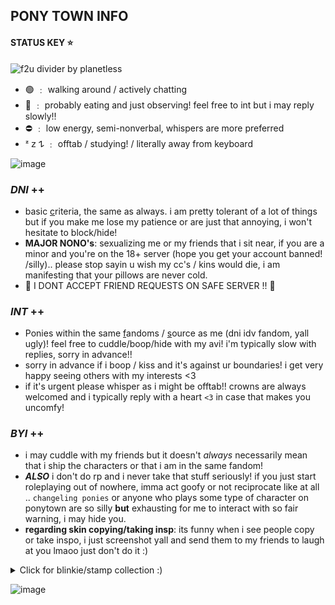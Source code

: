 ## PONY TOWN INFO 

#### STATUS KEY ⭐️
<img src="https://orig00.deviantart.net/e9dd/f/2015/213/8/1/f2u_divider_by_planetless-d8th5lh.png" alt="f2u divider by planetless" />

- 🟢 ﹕ walking around / actively chatting
- 🌙 ﹕ probably eating and just observing! feel free to int but i may reply slowly!!
- ⛔️ ﹕ low energy, semi-nonverbal, whispers are more preferred
- ᶻ 𝗓 𐰁  ﹕ offtab / studying! / literally away from keyboard

![image](https://64.media.tumblr.com/1a1cdd125d52d08ee33f2a9106cea126/tumblr_ohkns63pMp1uerrt0o3_540.gif)

### ***DNI*** ++  
- basic [c](https://dni-criteria.carrd.co)riteria, the same as always. i am pretty tolerant of a lot of things but if you make me lose my patience or are just that annoying, i won't hesitate to block/hide!
- **MAJOR NONO's**: sexualizing me or my friends that i sit near, if you are a minor and you're on the 18+ server (hope you get your account banned! /silly).. please stop sayin u wish my cc's / kins would die, i am manifesting that your pillows are never cold.
- 🚫 I DONT ACCEPT FRIEND REQUESTS ON SAFE SERVER !! 🚫

### ***INT*** ++ 
- Ponies within the same [f](https://rentry.co/thoughtcrimes)andoms / [s](https://pronouns.cc/@nineteeneightyfour)ource as me (dni idv fandom, yall ugly)! feel free to cuddle/boop/hide with my avi! i'm typically slow with replies, sorry in advance!!
- sorry in advance if i boop / kiss and it's against ur boundaries! i get very happy seeing others with my interests <3
- if it's urgent please whisper as i might be offtab!! crowns are always welcomed and i typically reply with a heart `<3` in case that makes you uncomfy!

### ***BYI*** ++ 
- i may cuddle with my friends but it doesn't *always* necessarily mean that i ship the characters or that i am in the same fandom!
- ***ALSO*** i don't do rp and i never take that stuff seriously! 
if you just start roleplaying out of nowhere, imma act goofy or not reciprocate like at all .. `changeling ponies` or anyone who plays some type of character on ponytown are so silly **but** exhausting for me to interact with so fair warning, i may hide you. 
- **regarding skin copying/taking insp**: its funny when i see people copy or take inspo, i just screenshot yall and send them to my friends to laugh at you lmaoo just don't do it :)

<details>
<summary>
Click for blinkie/stamp collection :)
</summary>

<p><img src="https://78.media.tumblr.com/c432ee3eec696131e092f7a850011ec0/tumblr_pcnc265ntT1x44eu4o1_640.gif" alt="" /></p>

<p>
	<img src="https://lh7-us.googleusercontent.com/MQCu1jIqty7kgnOG4rpvA5j8u0sYc-HKViYrUPWTySmBb5DCsKQHSeL4xm1bx94VmE3O4Vn1eMHk8S8zukYaXu-mEiD-ouKe1AAKJxkPK1CwzK0Qv_Xv8zptnMM33RZtY6S9NZfLq7bKd_vFLIVLj08" alt="Talking to the moon #Stamp by JEricaM" width="99" height="56" />
	<img src="https://lh7-us.googleusercontent.com/9qLk6jHJTbWUsRgj4RmduEAbZMf7dz23Gl0SZgQmzj9h7XcnH-XLv8WXoTBwPjq_CcSOE3IxFmyFbXiklIP2aRfEMvTfgsdstoZPiF-IIRePQjwvh-npYYPBspiQSUgqSZ4vpkIN7RUkzl2Mq6hg5Mg" alt="Nightowl Stamp by Kezzi-Rose" width="99" height="56" />
	<img src="https://lh7-us.googleusercontent.com/sr5JzA8gyx8Oh_W5dbhnImbLtiS2hw750hcMuiqab_Qz5BFychSlUjyxaIR9kGf0fv7KCS5ZADqj2A25425-4kB6do5gr3A4dA1cN333F92sYqgfO0RfB_fZWbro3VFBPxu8-LjjsJg9BhFdOwtT8DE" alt="stamp (#045) - Shoot For The Stars by peachkonpeito" width="99" height="56" />
	<img src="https://lh7-us.googleusercontent.com/kzF00WMhEFpd693DhRu1BL7trvQ9dc-gwvBdK2h86sVIXbTnfhPD0mExjkstQO5lYWm0A_ll1Ry5JHvJe0PR5DVDbj95JEC8ElLaxqCkiHqFY_aXSmzc9NrsOt8L0_342Rd6Y3zjHPUWwe5mwk3p6EM" alt="002 by StarryWave" width="99" height="57" />
	<img src="https://lh7-us.googleusercontent.com/llOFY1Qdmjfs7caWtzMs61IvU0kuG-7loxBROi6nqeDjOPghE_zHL8DzDssCX5n0TXoxFJ31CndmaPEKGS0kKExLGKMG4gJi46iPzm68kksac8kR47PPdMbfUYxIUvKHuVV5bPxPYFup1_V2SQh1zu8" alt="I love pink! by ima-M0NST3R" width="99" height="56" />
	<img src="https://lh7-us.googleusercontent.com/54CtRC_NhfPfVtl39srU6xLwN2l_I94CqxJIRUTU220nTc9enR3YkRHcBjzmxMIFS0SI-54fHtAeDhPtsHPBbIRNpyPFr-J5MzsoQmtg1VQtumaaK7hIfp68BCBuoBvfwlpqMRVEW_l72zASvsvPXK0" alt="Stamp :: Marina by homestucktroll123" width="99" height="56" />
	<img src="https://lh7-us.googleusercontent.com/1KHJLe0-LvlEB-JpHTivq0ABgzoCHbe_YWSVYC6P2gv8RAno8Ii5d3gyjIKWDkYxr6BsZ1GQQU6QK3E8eETf7_P8qjYLfixVokId56RB9l0oGery5ehFgOTSwVr13p6xpXXywZGrhZbQOtVE8e0IypE" alt="Asexual stamp by pulsebomb" width="99" height="56" />
	<img src="https://lh7-us.googleusercontent.com/oiLjNpEroL4p3jQTC4x7eH48BqYmk1jXbc1nPbtVF4m4ntAGOqUjOt3Z7F7__d-RZW5U8Mv6b4sbXAvYimOHiBssoAWzESTbb_E-9cJe5jVja-MM5zkmoL3OwdXpRPhK--xkTZUB_4kIKPz5TvHyM-M" alt="Pink Sky 1 by MissToxicSlime" width="99" height="55" />
	<img src="https://lh7-us.googleusercontent.com/cpn2xP8kwcvon0yNNQ4pyB44cvcLyU5XOt7Wzq6ltGq-zx59sHR4uOwccPg9NTQKJAEHwemk-d-snEHjiW_7wBe4NdE6BqR3Tzc91tg5IqiyRsO0xR6ADTxQFMtBeBh-ht219Idi6u2suFywfo0SAkI" alt="Rose O rama | stamp by TheCandyCoating" width="99" height="56" />
	<img src="https://lh7-us.googleusercontent.com/lUyRivEHwq1Td86H3pQR8FUlrB14jsKAhpdyrocLwUPmcYcPD-YC1jIbE58Wuv4EcwDMCwusOtaiAcp_ezo95zlxTW3DUfpbWlMCqN3A7-bKTuhxXE4BYCW4MyU3FHz-lYgC0KLRMAfcRQKMZaNu7p4" alt="034 by asthtc" width="99" height="56" />
	<img src="https://lh7-us.googleusercontent.com/GNuSir7pZl2L9ljkQTwqes6l5sSLFVo1dByqfoKxviIJGG5-ZAvIyGpUc-129Zc7ZBskP5vEDGOblC713YZgl2mC3BBfSCNJbdaqkkF1MJqR9sV12deibdkSacD14f4uxB7B4kfIZYpneCFO1QNVfKk" alt="029 by asthtc" width="99" height="56" />
	<img src="https://lh7-us.googleusercontent.com/McXnQOFzAIIyrQxyF77RL5NgEGZq5dPSNcQ6pAubqqGW4cV67bO6M2XHWv6252vWx1exOTmhb9B5ordmB2PyDyxQKaYkG1CnkfcT_rZelXsrfA2qWNJdMEH6dxQ5kgLh5GDcow3TI5qk8x5oytuRQK4" alt="031 by asthtc" width="99" height="56" />
	<img src="https://lh7-us.googleusercontent.com/mqKGFwm5i600hBVULdP319Tb33eagixO3Rw73yY6m1-uXru5bD9BDWHwF0bH33KY5oSfTWZDkv9P9YCZWjUJT3-axhBsggTPnBmt-XvRO64PHZSqumJVfJ1IvsNgkmsUyWhyzPcSqqbPD5hu3uViTV8" alt="Timbre Animal Crossing New Leaf by LeDrBenji" width="99" height="56" />
	<img src="https://lh7-us.googleusercontent.com/Stb9PWFyKVju_bqxOavmUfbLFuV4YTfnEHQDALPkB6IrpBqZZuutUmz_riMLIfWjiu3Ie9665jrpVxjm3rA4r28l1VuMzkT6EyDurmbDItgeYaO6NteD6g9OkbeTqHcPY2JMXSHP13RQerIFUHwMcEk" alt="i love my DS stamp by RRRAI" width="99" height="56" />
	<img src="https://lh7-us.googleusercontent.com/1-xooPi5ti-LfyG2CTjUkugttRg05A0THVywfV19Y3UDMkNSz5ifbT8RqDd2mp1w59I4nEQCBgVYDI5OrjkWIur3xT7jGfHqF22Yo6-Y4eyKmjfYb2zSDD-C3lbVRis6rbDbhYB_HxJ1lCrocIkI9Qg" alt=".~Mareach 64 kissu stamp~. by ThePinkMarioPrincess" width="99" height="56" />
	<img src="https://lh7-us.googleusercontent.com/RI--jJCC0i7VE_vcvM_kqx_4nrkgkFpPRoErbHNsq5ANewTPDcL06pPhCZOrOKgZ9Da_WhNi1HC0HNj17IzrWiLcNFV5r5aNHVzgHbf6_rhzYteTgKY_E27A360dtGI1_fPtDb6_cgOsAolpap89kLs" alt="F2U Stamp by ElephantEmpress" width="100" height="54" />
	<img src="https://lh7-us.googleusercontent.com/lKbxMLy4i2Cl7QmDn8g4C4VRlAcbwi5YXl7vA4Eo0ZkJ9oWAslod8kH--fSQvnNWdap0MaLWTadMBzFgE-u5mfMx1wOYWlM4xWwNnDOx0lKBPRNEKp_QPFFRVB4YRPpYQhBcL8BVKvokbqmlZ9VoYG8" alt="The Second Star Stamp by Mel-Rosey" width="99" height="56" />
	<img src="https://lh7-us.googleusercontent.com/6X4w70-1uqKVYW879Se-sKhjyrtONnRd4SLmmgh6waYKD517N5RE_tqKs0JhoNryuezrBT2o6jbdcTHR4YflF5v9jZ2wrrWik_Wbt4gmQNRBeE_h8OnOWQ8BFzjgIrXkRmbvi2Dn6Mrb2YaWFZPDDv8" alt="i love clouds stamp by piijenius" width="99" height="57" />
	<img src="https://lh7-us.googleusercontent.com/kjbbvLCtnqCo7JwU6rWcOKvr401XLudI1C0VxFXMOKe1Eh74k7kMPs8D7S2sy0YriOPiQZ9ep9pIWY93Q04Q5_HUIH0ka_LlQwrjT3lxJQbkar5091dMyuMlLVVMt8Zow8svi1QL6wi9oOQfhVqcJzM" alt="Space... Stamp by OrigamiNinja41" width="99" height="56" />
	<img src="https://lh7-us.googleusercontent.com/_qRQKikclZizovVTOUzuL3gNhEeQwNT2aH-inSA_FfQN6vL1fvsBgZ90l5wL6XnDOayxnojdLwXKUVTboXmliEV7y53q6UdTa4F9by1HX5Hb8ZqryD-dhykxpCzPHIqg7rcEStVpgND4S9VtBcvNOK0" alt="Sunset Stamp by Supernatantem" width="99" height="56" />
	<img src="https://lh7-us.googleusercontent.com/kgNctphO2jnBYf61y4dH-uGC0tlK8j8FUwYNeuIOVKUmghFvmjIWoh7Tbn6E1YQRd98NnRAX_XHYZcomAEYnvHa73L5TY4LXxmrYRxBKxO6vju07CJ22uqRk-gvJxCtTY9gLKUA147fi_X4E2UgV3_c" alt="Starry Stamp by Mel-Rosey" width="99" height="56" />
	<img src="https://lh7-us.googleusercontent.com/mpKSQX3DGvqc-gkk_9sog88kMweobmRhHfMGtKl65beq3jss8GArmSUTW9vo9algQNlrGyLh0eM4W8evpwCi05kUaJHg0zb6fSt754-MUwio5BR8V4GL-N1cnBQMwrTiJQDtMf87AiXMbWV2T5-xJp8" alt="I Love Stars- stamp by AlbinoSeaTurtle" width="100" height="56" />
	<img src="https://lh7-us.googleusercontent.com/FdSEHVFpsi2UAC_uPf0Mr2asOCoLpZ62F3qGzNzNKkXNIqFK7OVPNlm3abbsXBntg29lI5t4Yn0_vuqfChTF95SJydfbQnC67WrZGGye_qXLPTjUhjeem_P3r7_QTaPCUVyaM3IRPdqpE4TKb5gL1nM" alt="" width="99" height="56" />
	<img src="https://lh7-us.googleusercontent.com/pOWfUb3OuokXVK99DE7-ctNNXBmDNxOEndNRYwV7Q-tnRmItJ2qKNA35REjhr8ofKjkHVkPQSW47MXCgcoYhKA-MT35wxG2b5wUP9qS5PpwSSrhIqc3ZGRX1TEO44ougTzGBRNrBtBMMoNUqF8AVOtc" alt="" width="99" height="57" />
	<img src="https://lh7-us.googleusercontent.com/hgqQJaur6DZtp-b8B5AdmpototRa5AveqP8Jp_CZvIF4TO2hzSP8lqYy5nodlDy21sol1YXfvS2rfBurqXMtWWKxRzvlQbIICN48gim92D3bb1R8q3QD64K9GP2TvM1X3bf9C4-q-JlyJRs4H_oOCxw" alt="Sunlight stamp by Kittyrocker" width="99" height="56" />
	<img src="https://lh7-us.googleusercontent.com/2Wfx-xMHAHiqIk6zOS6e0mfe6-SdHBkJYj-R6u_qNaPOnXQ9kOwwivNiYt9o_PQw9rtWjcURBUpUMwpD1LNd0cl4YO4bEhZ54rB0j-f5qJRmMZWqq9QRoZvczaiS--xTHF9Jt3AcUGaJ5As3VCM0OG4" alt="Pastel skies stamp by Kittyrocker" width="99" height="56" />
	<img src="https://lh7-us.googleusercontent.com/nvMpqD7VRm8UW6EB93UoEWGTaq8QViR6DNKgw06vCwZ53oOers0bQG5uAFfHaUtFVHRCUI6XKgiIL9LapaZv6WIAJryuOwsEadxh3RiWIfCUMZ7l9YFhYuDB44PxLa27XKzUJEktogVmdRhhd-H7-d0" alt="Pink skyline stamp by Kittyrocker" width="99" height="56" />
	<img src="https://lh7-us.googleusercontent.com/kEN2OTkmzU6qBZoKr-lPe6JXbE5k3JQvX_xwhR8tCEeWEa0QYDa8M4CW9ozmvMnUqWSPTE6GPzfiyFKXmucXp6b2dEKVZ7w7_laaHkL_8IffLi0DZxbOSxvDDh-eeqYrrCJFbTn_tdnD42GjFSssaR0" alt="Nintendo Stamp by bIuebelle" width="99" height="56" />
	<img src="https://lh7-us.googleusercontent.com/5xfYa00bvzAVYoS4ZFu-5pxM4YNCrox9kWgpiMgKkd9it9nD5efAa78LjGDextA0lXsLB3fYMgEZQFBqinH5vwJkHePyjbcqtW06E3p9wpG8BIAeNtozJSjmLwIi3sDyU7QoLC-W0RGpOGCWv4_Fxio" alt="Retro wave stamp by stahmps" width="99" height="56" />
	<img src="https://lh7-us.googleusercontent.com/S2RHQsMEhAmImO7-sVuV3S1z2zu9wVkiYMGA8OdgJmXOLs1uafaaQF2YyCg4Cbfki_0V0jDSrg_diLq1PHnoFDiqc5hGp48RQjefprS3IdwzGKS_VgVrT0XEIEAhY6_Zw1i-QWYkSL7DvZ3TGTFHE5k" alt="Galaxy stamp (no words) by mythoIogicaI" width="99" height="56" />
	<img src="https://lh7-us.googleusercontent.com/E2zUivPuzPvgo7uieVvtyibRhK7yRtPgqWGLqy_yFVeQRS0j27oAu3eEJRA_mTlRFPKRQb9GgwF7q_ijfth491NYRp7iniJCcML_CFlzOHjtVoNiCc7HUmhU1kFg37hx0tJxszx4YWFG40r8NvXX3lQ" alt="Stamp81 by toysoIdiers" width="99" height="56" />
	<img src="https://lh7-us.googleusercontent.com/uzEPXw4Sd8FDcK6fxjrc-lH5Axtp5lII8LGx3RuQ7eCyF4_zv3tE4ethLuswJcZ8aiJ7NkJl63501qsI6_JqnVKX80cq8RXNiruyUMOQwlzTFpZQA_J6eNXeg6eodRfyGVCDNJcVwhfqilZr7FZuuM8" alt="Stamp70 by toysoIdiers" width="99" height="56" />
	<img src="https://lh7-us.googleusercontent.com/pIjNgNR1RZXkTB_Cpyg-2QI_qs77yYyn2NGb9nSmsu_ZgRP0GU0pt6epKI4EwTdzh-8RampeaMTkKaohhGmGzJCOXbMZFk4VzNx9V1iKZl2vq4sZZqKiaeyLkTDBipIeOdsrUgv-WnxmYwEWZfhdYds" alt="Stamp61 by toysoIdiers" width="99" height="56" />
	<img src="https://lh7-us.googleusercontent.com/8mrABDQ41mk4Ezyskgt8rKDQhzu4WfSGrKMJVcwQsrbdWfF7xslDhsZcLpQwRA8EknvJKsjryfThz1z7xcCNdD4FtQJ1t_3k4jwDHIPQpze7cO-CECJsLfJLnZJ1-rW-AY3zYE6DbqgPcDGC6n80fgk" alt="Stamp13 by toysoIdiers" width="99" height="56" />
	<img src="https://lh7-us.googleusercontent.com/IF06hqAIOTLU-1XVOop4S5S561-gbvdfLxdb5l7H9GOtPzGcWrbskK0k240QjIfD8tJ0YsdY1CexxRSI_35bPyfRZvl1u2FIcK4tXsVFUkHugFwGfftl-mj5tiMvvagi6RWkIWSQliGUMUNrMv4B-Dc" alt="Stamp8 by toysoIdiers" width="99" height="56" />
	<img src="https://lh7-us.googleusercontent.com/M6zt5_Ec4C2yMZPW4yhT5Y1me78oieqzG2ZCM1IoptfJKBL1DCXZug2ClzFfJ7EE3EnSOBvIrMGClpNuKlOpJnm3qGJ_kWoAiPgVucfo4PDJFXH4BPJW2QPpw4_U30XYeojErGZ86dozhUx9os33w_I" alt="Stamp1 by toysoIdiers" width="99" height="56" />
	<img src="https://lh7-us.googleusercontent.com/4m3GoOfWHP9zbPJZ56G7w2vKyA34C59sKBji7rO4zMMIz3_DOuc9vIFB1sPatNbt3m_2A2uEf9uENKV98i8bZVHuxtFpvkwTPtnQAfpLS-yKEaMfsMcBCl6131D31O1wMqbtz0bpapGqPURefQeniqY" alt="22 by jungkcck" width="101" height="57" />
	<img src="https://lh7-us.googleusercontent.com/yEcwLB_SQU98_r_BtfK6obgpis4Aw2sgGfTbxJap_nNDkEhSKBkOBTVuDdGR34kcaUfZfIuSJD2C2sUGx8mCM7GZ1n55zKb9n-GodsIPs2TGna5W7a1wQRW3CF1LMTZiIK7iCs4hJb2yY6shWGJlgaM" alt="and i was in the darkness stamp by witchb0y" width="101" height="58" />
	<img src="https://lh7-us.googleusercontent.com/el_3xmyAitCgCIYyF86MBFJdqGqBnFFD-gjoHS6H8aZbrDvrhmgz-q2HI-MPDrwtLp9b8cVHblrRLLR2d5dOuZZgJFJeGHRffc7aJVOLdusp9s0_JoL1nKnodbqOUPgtiQQoum2cdyqpugC80sn0kjk" alt="No one's around to help by YumeNikkiStamps" width="99" height="56" />
	<img src="https://lh7-us.googleusercontent.com/4u5X5n2dZjt2imazNEuq-vOROBSZBa5wjXRJl7Y0M4Vyp1TIWhcvlPfeSxKKCQdzNnuIZyhEsF53zFfCuplcW6M63o1_fOdpfB7LPEbm066oaogb3vu-HTFQDfYHE_FMj5xDRP2dAZ8OTS4AW8L0_38" alt="click on folders or all by beevore" width="99" height="56" />
	<img src="https://lh7-us.googleusercontent.com/Zgp1aiwIgf_nQYdnlVaUqpOc6xEbxl-xs9Ls_VZ1XqwgF22AlqPA2o4bzHhrlFBA9W8ZhFIWm-jwVwButpLSsRsCnsPOIAMgEofhSgIr-gOZ2bv0q6NguGnvH-j5MGD0fn3Um1btIZPVSkHfg8NlETA" alt="SM- Super Sailor Moon stamp oo1 by Kaze-yo" width="99" height="56" />
	<img src="https://lh7-us.googleusercontent.com/O8HSGdu00PPYgU-pp3O1kXwRZsvwEGWIWXchjLgyvBz3mm_XNPO71ICh6FA82xG5wtTT1xty-3_qrpIlbWI5LGJ8ymiFel2ARPMbvMq9K9ljVpMELvUlBFAc-IO5RUBXe9d7DgMHAHvex_TjTT_ryF4" alt="Space stamp by HerMajestiesCoding" width="99" height="56" />
	<img src="https://lh7-us.googleusercontent.com/l0MfqdIUIMkpd2NY7W9Lu-JQEmXz_NpVgTFgySdNE6BX7B_shsABq3ahSRNiNNir-JM0e26WRxKc2wSjDqRG4Kfb2a5v8E3g7BDN9S2pmfmuUFXfQkB7Nmn-Ip13zLi9OFMKPnNvwFPDH3kgwbT3PcI" alt="osaka by BrainBites" width="99" height="56" />
	<img src="https://lh7-us.googleusercontent.com/POZh_ADpxxBZutH2NKaqiHQSFr0t2pkKR3OAzg3zSdBJIpK7UHD8Gnn1yVYwQFXyksR8YXEDgm2S5wKXy4ejiukvxAjknWRJXAWJtWEuHLuI3ixrH-us_x8Ihg4fOzz-UgjgyiGu7MtSX_TgfADBEks" alt="Crystal by MissToxicSlime" width="99" height="56" />
	<img src="https://lh7-us.googleusercontent.com/SOD0igc8RiXgI5oAa3AZgo5JWfJH8KuMtIK53MFAwwgY6_YBezhmBYY53-sB_qIw9VlIiaBUa3m3YKFHNA58XCXV82WlkR4v6xhmyTVwahbJT50yQYZHGY1w7b6mHnSCZaipYQ6DWFtMWsMGi7shnrs" alt="Sailor moon stamp by babykttn" width="99" height="55" />
	<img src="https://lh7-us.googleusercontent.com/8Tg5zYKczHOkumJnByhDxAgL4WJtux1JPUtvF4naovO7PFkJcROpqqiuw6Qe7n_iUvRMEFsUF6jYP6xcJcBUMYUXQraezMQW9vwrl40C4PbDl4cYnYpsMtnv-Pb2wlMIyn-4XZiWO4LH47r9sE15g6M" alt="Sailor moon stamp by pulsebomb" width="99" height="56" />
	<img src="https://lh7-us.googleusercontent.com/_mnO_mhLX77UUoKDv1wJVsFcmDZJnQZaBZuhH9U4tF3WHHfWkYQ3eNV0OZkRkp4OGvTmASo06tSyAdnsAhWnpnDGcsbfDQufp73NOYiVqpGj8gMBZm5bz42jFuAeRuodLOJn-GPm2s_Jqt1ek_e1KMI" alt="Sailor moon stamp by pulsebomb" width="99" height="56" />
	<img src="https://lh7-us.googleusercontent.com/SwJ-eY4F3vOVDXjHSZK2Vj3xEaQB7xpAno2bFcFj3TZzYfyGTLiaQcBBECYdXewPrTPodPHiXthLbzH4gY8_QCsv9qRaRl2Fni1a2wPMLiLJdoDANN96Z6HKqgbB5dg3hFlZ7CLCoa138NQFIP34NhE" alt="Sailor moon stamp by pulsebomb" width="99" height="56" />
	<img src="https://lh7-us.googleusercontent.com/pwzM8T5N0Fpv2KlmoFs0r0Us1cfO3fk0DySeam2uuCe1Zid8a-tNfo2ZFBqcLTQlM5SjQyKbsd8dHFa_qEnMqMQUsR32MGPtsSMeFeighTw4plb1iUGXbSvt69Um6H6s2TMvNC0AqPD-YU9IBT2Q4Vs" alt="" width="99" height="56" />
	<img src="https://lh7-us.googleusercontent.com/YlPPVv2PKmKom_V9CZnc4bsNY9FOeu2XR9VrIyBVcifxhJganUdjidcTVrTVExdwSdFlmvN1jyLxSDbLVCsG0V-zCER5LugoEUEo4wy90x0KXSWHzdl5AXspV6pF0qZvEOLt1fHzlc5xbIjijYFbHGk" alt="" width="99" height="56" />
	<img src="https://lh7-us.googleusercontent.com/P4fbR2ulL-ZtBUmHt9DrKfaw_GMGXEe2KXMjPBmNB6tcBGpiSUGO4lu8msReblZhtAwjGsLvmhUK39Fo4zFoI-uDIvVMAI80AQBVa5Sbeo856Q8N17PVUWYNTqB814VcLZT9W5me03qpytcvrhr2f9c" alt="" width="99" height="55" />
	<img src="https://lh7-us.googleusercontent.com/EgYs2q_YVlOcLVbMhFIrhJVP77IT1Kj5gm0PSuKSR5ywhlYpQWXU96E990k7mxtNmmWZVeE6hBu8PowMTpSiixRdp1jlyPh2Htfv7LB87EFso2ZpRGy8tR_ovTK7zC9sKQ_Bb0bVcVl5kGetq914zX8" alt="" width="99" height="55" />
	<img src="https://lh7-us.googleusercontent.com/eAomgn3TDKkWp4gwLW7b34FJyZkaI6eiIBSF-zsTbbTsrOZzt0zo4NT-AZc6Qf1bRzkNe9A4vunSPluRZtBtBPCz9G-b9zjLvwrvKMhHSEMQc6iRyBmsmoH53MVT75Ly6y80YGjgrwj9WFUbYs-vBb8" alt="" width="99" height="56" />
	<img src="https://lh7-us.googleusercontent.com/kjHPUHxAY4pGRroHp4OSfVJd7gPTy36RtEZiMRxCJ0ZoFJqGosgg0Ui0FkS9RgH1z3G3BCRpbfDtEfHu1AQjChy6gciIVvL53Zt1XorfL4xhBlJHDajM8q0DIH2oAYvxIvcvIfQZwVp0pQOm2z6yg98" alt="" width="99" height="59" />
	<img src="https://lh7-us.googleusercontent.com/u0ZGvrpswo2A-_IJJw0QRKntyINBFnpiFSUIEZBP5krvPEq7qfrKyLN4kuVDMWPGyoJugFK-efkz5WBNmqFDmK33iqR_M1Zgh6t6OWPwfUrtyqPXqmN0zZkjWb-DVpxF7Ax6Iz-j-pIUWEQyRM5AZsI" alt="" width="99" height="56" />
	<img src="https://lh7-us.googleusercontent.com/Su5w_JnARd-cRQv3_5EMUt7-KK6YVjMM7LtPgvVyxVQjR_0qYekveJ_FRgmNUDD-FCLa7TYchOyTS1Q-SkfDxHCCA7o4dFxspd7bVi3O4nnmSoKZDKhUHhmvCuTz2uyAs8ogY9FiC7JuTuFHiKM4-VU" alt="" width="99" height="56" />
	<img src="https://lh7-us.googleusercontent.com/kycFSaTLg97rWrSdsiWo22fJi5rfeM44yYiMLB8KonnReNa1_zyq3CumB6YkSDeWt-IibbwJ5PYCUsBxgshqK-RZw5lIhCcth-2XvlirybXAG-5n0vMb7Z_1UbzvxGNBPhklEU_iSI-ojdd4EMdT4JU" alt="" width="99" height="55" />
	<img src="https://lh7-us.googleusercontent.com/Z_w5S1nHg_pbUvkFTyAvMIRoyY9CirnG3xEQBrPxInx0duzOin9ykt5pSj9q8M6j9k7Jwy-nJdnx0lS0XgB9vdFfbELCOjgcmUZA36oR-RYsiGaExDK8Nt1Xw2Uq9MgFGueasr5kY55mtct2mKuBMtY" alt="" width="99" height="55" />
	<img src="https://lh7-us.googleusercontent.com/pGNBieKgtVZ37Oi2chLjsmtY-HbzH-UxpFVPHZScILYH25E_h6Xa062tLPwnkjuHK38HhVOhjMG57I4k15nY3pwbOG0FI5-ZFDjWEpsfwi_iQxCDaVsU2ZiL0yX0jR5MwYvrSF514M3cSLvr5Uht9CE" alt="" width="99" height="56" />
	<img src="https://lh7-us.googleusercontent.com/q4LNrlysvaIFZdOaZM_ruUUhOX8pTswQhpq11bf8ZnRisaLg0nifL3ss-ejOZ1pJK9m2Zvk8TQh8afdNXweReEQKmtKENRZVMLecX0shdeddnn3Fi84N_MUDqa8LrvmczoeNEkdYgZEYibEbQxUj9DE" alt="" width="99" height="56" />
</p>

<p>
	<img src="https://78.media.tumblr.com/73ece5cb69f19a5b4773b5c4f5a80d45/tumblr_oppvosJuHb1tganp7o1_250.gif" alt="" />
	<img src="https://78.media.tumblr.com/6f9463f8d21ddf974050305ae08bbc2f/tumblr_pc03uuP7wx1wclo4ko1_250.gif" alt="" />
	<img src="https://78.media.tumblr.com/6f467f2abd4108cbcacbba501c999004/tumblr_inline_oxmkzok15K1umxpvq_540.gif" alt="" />
	<img src="https://78.media.tumblr.com/e24af1b7b63c580c8a38833fb2e9881f/tumblr_inline_oxmkznTbXO1umxpvq_540.gif" alt="" />
	<img src="https://78.media.tumblr.com/43eaed8e0a1526be07a25cc967f68bf6/tumblr_otj8xcJ46i1tganp7o3_250.gif" alt="" />
	<img src="https://78.media.tumblr.com/73f4ed7b4ecaad3218e972c9e2d69f18/tumblr_otj8xcJ46i1tganp7o5_250.gif" alt="" />
	<img src="https://66.media.tumblr.com/2a329145703f4ec7d76da7d82db1b70f/tumblr_pe0ttj7DTD1xy0eh3o2_250.gif" alt="" />
	<img src="https://78.media.tumblr.com/f62b66deab6f12ca8999fb78ab57eb5f/tumblr_omv9uhOLyX1vgjig7o1_250.gif" alt="" />
	<img src="https://78.media.tumblr.com/166635a672b2fc63074605f549ce96a6/tumblr_otj8xcJ46i1tganp7o6_r2_250.gif" alt="" />
	<img src="https://78.media.tumblr.com/237f573c28260b612238bfa66b715020/tumblr_otj97jhcXZ1tganp7o1_250.gif" alt="" width="150" height="24" />
	<img src="https://78.media.tumblr.com/54b56999dd4fc6aa905611019d03d7c9/tumblr_oomuqkO0uG1tganp7o1_250.gif" alt="" width="148" height="24" />
	<img src="https://78.media.tumblr.com/a58c7558bcfd7c3ce7feb75cfc8a4c22/tumblr_oprg96v3xG1w95sl4o4_250.gif" alt="" />
	<img src="https://78.media.tumblr.com/6a900d84847b9e1e862de398206a4c86/tumblr_pbmrld3VS21wclo4ko3_250.gif" alt="" />
	<img src="https://78.media.tumblr.com/0e59be551dc8afa7c73b34ba122ebe8a/tumblr_ouf915E9581vi2ckno8_250.gif" alt="" />
	<img src="https://78.media.tumblr.com/bab1cef4161302e2ab08f4174b7c046f/tumblr_pccdda0yX21wclo4ko1_250.gif" alt="" />
	<img src="https://78.media.tumblr.com/a3e3cfd141825b05868b9141ebf795be/tumblr_otsg3nYDjx1vep039o1_250.gif" alt="" />
	<img src="https://78.media.tumblr.com/ecb23f25990d5af08f97fe26d44cc7f6/tumblr_ouf915E9581vi2ckno1_250.gif" alt="" />
	<img src="https://78.media.tumblr.com/665287d70e0192b1e7578bc4adba0c4d/tumblr_ouf915E9581vi2ckno10_250.gif" alt="" />
	<img src="https://78.media.tumblr.com/5cc981302c9ee5596f5a215707dcea9c/tumblr_omedorfeqw1vo3fd4o1_250.gif" alt="" />
	<img src="https://78.media.tumblr.com/0203d7ceafd43b84952dbf6eb6f41002/tumblr_pa6qksgKI01xtmibyo3_250.gif" alt="" />
	<img src="https://78.media.tumblr.com/7daaecde93dadbeb999283e3c5bf3d29/tumblr_inline_oxmkzmMBhn1umxpvq_540.gif" alt="" />
	<img src="https://78.media.tumblr.com/77008a6fd5d70c717bfc86c4f4ec5c30/tumblr_inline_oxmkzmhnma1umxpvq_540.gif" alt="" />
	<img src="https://78.media.tumblr.com/81dab25d9d461b2eb0bd39988b77e064/tumblr_oudjk6CHwe1vzpsxto2_250.gif" alt="" />
	<img src="https://78.media.tumblr.com/4bc13a1fbd94c3c48820ce9e1365c97d/tumblr_oudjk6CHwe1vzpsxto1_250.gif" alt="" />
	<img src="https://78.media.tumblr.com/afe05f1dd41b4df06683e2cd22c7f3f5/tumblr_oudjk6CHwe1vzpsxto3_250.gif" alt="" />
	<img src="https://78.media.tumblr.com/ad75f58f5b2bc8235547a1c1f02cc313/tumblr_oudjk6CHwe1vzpsxto4_250.gif" alt="" />
	<img src="https://78.media.tumblr.com/8417858c1f38d753d6bb9211827fb4a2/tumblr_ozqv8krp281wvu485o9_250.gif" alt="" />
	<img src="https://66.media.tumblr.com/bf9c38a01caf6b6b16434082f50a86b1/tumblr_pe0ttj7DTD1xy0eh3o1_250.gif" alt="" />
	<img src="https://78.media.tumblr.com/f4fd84fcad3ea40096a39fc470a97be4/tumblr_ouk94yygXO1wtplxko4_250.gif" alt="" />
	<img src="https://66.media.tumblr.com/5defa21188e144773b9efc99ab69ec55/tumblr_plkstnpNqe1y46y83o5_250.gif" alt="" />
	<img src="https://78.media.tumblr.com/ef8297d973842570bc911bfb8f1d2c16/tumblr_oprhd4gdFm1w95sl4o1_250.gif" alt="" />
	<img src="https://78.media.tumblr.com/730dc3069c5d8b4cf8412fffe890d8ed/tumblr_orwxnogb691vmzvxvo1_250.gif" alt="" />
	<img src="https://78.media.tumblr.com/94f2feadcc30f8abed79e1bdfc6c8d6b/tumblr_oqn46aCChq1vhvn1lo5_250.gif" alt="" />
	<img src="https://78.media.tumblr.com/170d1555293fa5f239966457613284d8/tumblr_oqn46aCChq1vhvn1lo4_250.gif" alt="" />
	<img src="https://78.media.tumblr.com/e49b52bcbd4414485b4c8502a699cb57/tumblr_oqkqidXCZy1va2yuso1_250.gif" alt="" width="144" height="20" />
	<img src="https://78.media.tumblr.com/e06b38f70c7d69c4f986e06b349fdf46/tumblr_op6jjn86Vx1woupipo5_250.gif" alt="" />
	<img src="https://78.media.tumblr.com/e6f9cb9b269283488c3f6433d0a74eed/tumblr_op6jjn86Vx1woupipo2_250.gif" alt="" width="150" height="22" />
	<img src="https://78.media.tumblr.com/657baf357e2c44579e1276d01f26ae30/tumblr_op6jjn86Vx1woupipo6_250.gif" alt="" />
	<img src="https://78.media.tumblr.com/db290e328edfd993ce12c1b504e99596/tumblr_oqkqidXCZy1va2yuso5_250.gif" alt="" />
	<img src="https://78.media.tumblr.com/a210a8794dc550411aacc6f82eb276d3/tumblr_oqon1dwRzz1tganp7o1_250.gif" alt="" width="151" height="28" />
	<img src="https://78.media.tumblr.com/161ec8f9d2da780f50bf50063446ad32/tumblr_ozqv8krp281wvu485o5_250.gif" alt="" />
	<img src="https://78.media.tumblr.com/23f6e982acd4071b09455321ca00a0d9/tumblr_pce320m5SE1v6iys1o1_250.gif" alt="" />
	<img src="https://78.media.tumblr.com/205be9907cbe21a581ba6382155acb7b/tumblr_ojfyta8m3J1va2yuso3_250.gif" alt="" />
	<img src="https://78.media.tumblr.com/8b8f38bbe6221efb9ccecfc13378d9df/tumblr_oz6fgoftmT1w5wphqo2_250.gif" alt="" />
	<img src="https://78.media.tumblr.com/533ff64b3a4b0b902f9bc9f054462908/tumblr_ox8flcEyEO1wzlvjco1_250.gif" alt="" />
	<img src="https://78.media.tumblr.com/5771525bb98438846512656225c6e355/tumblr_op6jjn86Vx1woupipo3_250.gif" alt="" />
	<img src="https://78.media.tumblr.com/9635532db2f3128e82808b72e6a1f437/tumblr_oqlfv9ZoDT1vhvn1lo6_250.gif" alt="" />
	<img src="https://78.media.tumblr.com/ce7ea989aa489df331750115e40ec9c2/tumblr_oxveydBK4w1wv0c7co1_250.gif" alt="" />
	<img src="https://78.media.tumblr.com/9ee38d3410779cf52315eb08372773ac/tumblr_og4nxgcgmN1tfs52jo1_250.gif" alt="" />
	<img src="https://78.media.tumblr.com/e899b6bb31725ea5cd6e8f50de3eb97d/tumblr_ot3oygc8io1w95sl4o1_250.gif" alt="" />
	<img src="https://78.media.tumblr.com/5f9e49dc44ca355867e6b8ced8513181/tumblr_og4nxgcgmN1tfs52jo2_250.gif" alt="" />
	<img src="https://78.media.tumblr.com/94eb0f494b3688efd20659502dc08c05/tumblr_oz6fgoftmT1w5wphqo9_250.gif" alt="" />
	<img src="https://78.media.tumblr.com/39efbafee1a562223e9ef7e72e32430a/tumblr_ox8fdnDoMf1wzlvjco9_250.gif" alt="" />
	<img src="https://78.media.tumblr.com/cb3ff363fe6dde5fd391432b9872841e/tumblr_onm6t0KLPC1w4hb28o4_250.gif" alt="" />
	<img src="https://78.media.tumblr.com/d1870f50c65e84ce22ba49d8d923bedd/tumblr_onm6t0KLPC1w4hb28o1_250.gif" alt="" />
	<img src="https://78.media.tumblr.com/810b82fe934af1bfc8afe5e423fa8e26/tumblr_onm6t0KLPC1w4hb28o5_250.gif" alt="" />
	<img src="https://78.media.tumblr.com/998fb76c94e70543b797da59586cb4fe/tumblr_onm6t0KLPC1w4hb28o6_250.gif" alt="" />
	<img src="https://78.media.tumblr.com/bdf0334b25852cf13ed6cc3539221e6f/tumblr_onm6t0KLPC1w4hb28o2_250.gif" alt="" />
	<img src="https://78.media.tumblr.com/13b8ead14486c63c0e8e0e95bebe66c2/tumblr_oyci6dEmU31tganp7o2_250.gif" alt="" />
	<img src="https://78.media.tumblr.com/688c2a3b94022bbcd879c10b8ebad206/tumblr_pauqqtPkAF1x5gwxfo1_250.gif" alt="" />
	<img src="https://78.media.tumblr.com/91231400af82405d20d36298085b9f5e/tumblr_otbhkiBFVr1wtplxko5_250.gif" alt="" />
	<img src="https://78.media.tumblr.com/10e4916f322055dd848fb824c533ca70/tumblr_ozh68oySiW1wdq76mo3_250.gif" alt="" />
	<img src="https://66.media.tumblr.com/998fb76c94e70543b797da59586cb4fe/tumblr_plkstnpNqe1y46y83o1_250.gif" alt="" />
	<img src="https://78.media.tumblr.com/39efbafee1a562223e9ef7e72e32430a/tumblr_ox8fdnDoMf1wzlvjco9_250.gif" alt="" />
	<img src="https://66.media.tumblr.com/bdf0334b25852cf13ed6cc3539221e6f/tumblr_plkstnpNqe1y46y83o2_250.gif" alt="" />
	<img src="https://66.media.tumblr.com/5e3709bfb1d20679280bf4025ba8363d/tumblr_plkstnpNqe1y46y83o3_250.gif" alt="" />
	<img src="https://66.media.tumblr.com/b9fe7aee554d986d5d8fc7ec88fcbfeb/tumblr_plkstnpNqe1y46y83o4_250.gif" alt="" />
	<img src="https://78.media.tumblr.com/30d4c638e5fc1846b0875302475d1b8f/tumblr_pbmr1i9YRF1wclo4ko4_250.gif" alt="" />
	<img src="https://78.media.tumblr.com/be3f8d71362aaa6693d69beb16a3bca2/tumblr_onm6t0KLPC1w4hb28o3_250.gif" alt="" />
	<img src="https://78.media.tumblr.com/cde5fbcf7b5b0e9f53522eee11a8d315/tumblr_oz6fgoftmT1w5wphqo5_250.gif" alt="" />
	<img src="https://78.media.tumblr.com/1333b4daa692a7494841394ddc7c3a30/tumblr_oqkqidXCZy1va2yuso4_250.gif" alt="" />
	<img src="https://78.media.tumblr.com/a270bc6500e3421fb3fb7641ae915331/tumblr_ouf915E9581vi2ckno4_250.gif" alt="" />
</p>
<p>
	<img src="https://78.media.tumblr.com/fed564983cadba964bb102421a81f84f/tumblr_oh0akuXA2Q1tcu68no1_250.gif" alt="" />
	<img src="https://78.media.tumblr.com/cfd8791b4b03f0b7896965c66857cb38/tumblr_oufg23Ni661wor9nho1_250.gif" alt="" />
<img src="https://orig00.deviantart.net/69ba/f/2016/234/6/5/goodnight_stamp_by_kicked_in_teeth-daewerw.gif" alt="Goodnight Stamp by kicked-in-teeth" />
	<img src="https://78.media.tumblr.com/85b9c69844dea8a31eff468c2c7b391b/tumblr_otxzpuYAqw1tganp7o1_250.gif" alt="" />
</p>

<a href="https://info.flagcounter.com/kaLl"><img src="https://s11.flagcounter.com/count2/kaLl/bg_0E1117/txt_FFFFFF/border_0E1117/columns_3/maxflags_15/viewers_0/labels_0/pageviews_0/flags_0/percent_0/" alt="Flag Counter" border="0"></a>

</details>

![image](https://78.media.tumblr.com/61faa55fdebb0bf5838b38923e97bbf9/tumblr_ohivxzydc51uerrt0o2_1280.gif)


<!--
**usagj/usagj** is a ✨ _special_ ✨ repository because its `README.md` (this file) appears on your GitHub profile.

Here are some ideas to get you started:

- 🔭 I’m currently working on ...
- 🌱 I’m currently learning ...
- 👯 I’m looking to collaborate on ...
- 🤔 I’m looking for help with ...
- 💬 Ask me about ...
- 📫 How to reach me: ...
- 😄 Pronouns: ...
- ⚡ Fun fact: ...
-->
